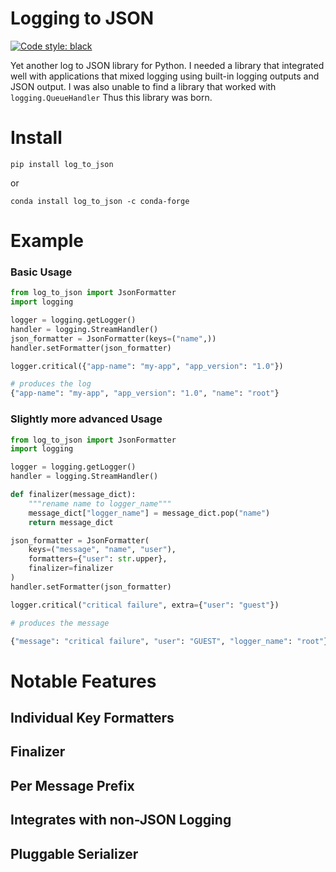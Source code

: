 # Logging to JSON

[![Code style: black](https://img.shields.io/badge/code%20style-black-000000.svg)](https://github.com/psf/black)

Yet another log to JSON library for Python.
I needed a library that integrated well with applications that mixed logging using built-in logging outputs and JSON output.
I was also unable to find a library that worked with `logging.QueueHandler`
Thus this library was born.

# Install

`pip install log_to_json`

or

`conda install log_to_json -c conda-forge`

# Example

### Basic Usage

```python
from log_to_json import JsonFormatter
import logging

logger = logging.getLogger()
handler = logging.StreamHandler()
json_formatter = JsonFormatter(keys=("name",))
handler.setFormatter(json_formatter)

logger.critical({"app-name": "my-app", "app_version": "1.0"})

# produces the log
{"app-name": "my-app", "app_version": "1.0", "name": "root"}
```

### Slightly more advanced Usage

```python
from log_to_json import JsonFormatter
import logging

logger = logging.getLogger()
handler = logging.StreamHandler()

def finalizer(message_dict):
    """rename name to logger_name"""
    message_dict["logger_name"] = message_dict.pop("name")
    return message_dict

json_formatter = JsonFormatter(
    keys=("message", "name", "user"),
    formatters={"user": str.upper},
    finalizer=finalizer
)
handler.setFormatter(json_formatter)

logger.critical("critical failure", extra={"user": "guest"})

# produces the message

{"message": "critical failure", "user": "GUEST", "logger_name": "root"}
```

# Notable Features

## Individual Key Formatters

## Finalizer

## Per Message Prefix

## Integrates with non-JSON Logging

## Pluggable Serializer

